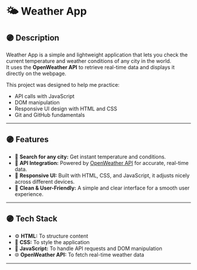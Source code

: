 # 🌤 Weather App

## 🟣 Description

Weather App is a simple and lightweight application that lets you check the current temperature and weather conditions of any city in the world.  
It uses the **OpenWeather API** to retrieve real-time data and displays it directly on the webpage.  

This project was designed to help me practice:
- API calls with JavaScript
- DOM manipulation
- Responsive UI design with HTML and CSS
- Git and GitHub fundamentals

---

## 🟣 Features

- 🔹 **Search for any city:** Get instant temperature and conditions.
- 🔹 **API Integration:** Powered by [OpenWeather API](https://openweathermap.org/) for accurate, real-time data.
- 🔹 **Responsive UI:** Built with HTML, CSS, and JavaScript, it adjusts nicely across different devices.
- 🔹 **Clean & User-Friendly:** A simple and clear interface for a smooth user experience.

---

## 🟣 Tech Stack

- ⚙ **HTML:** To structure content
- 🎨 **CSS:** To style the application
- 🚀 **JavaScript:** To handle API requests and DOM manipulation
- 🌐 **OpenWeather API:** To fetch real-time weather data

---


